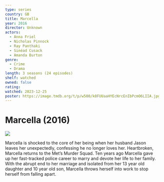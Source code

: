 ```yaml
---
type: series
country: GB
title: Marcella
year: 2016
director: Unknown
actors:
  - Anna Friel
  - Nicholas Pinnock
  - Ray Panthaki
  - Sinéad Cusack
  - Amanda Burton
genre:
  - Crime
  - Drama
length: 3 seasons (24 episodes)
shelf: watched
owned: false
rating:
watched: 2023-12-25
poster: https://image.tmdb.org/t/p/w500/k0FUUaaHYEcNrcEnIbPcmO6LIIA.jpg
---
```


# Marcella (2016)

![](https://image.tmdb.org/t/p/w500/k0FUUaaHYEcNrcEnIbPcmO6LIIA.jpg)

Marcella is shocked to the core of her being when her husband Jason leaves her unexpectedly, confessing he no longer loves her. Heartbroken, Marcella returns to the Met’s Murder Squad. Ten years ago Marcella gave up her fast-tracked police career to marry and devote her life to her family. With the abrupt end to her marriage and isolated from her 13 year old daughter and 10 year old son, Marcella throws herself into work to stop herself from falling apart.
